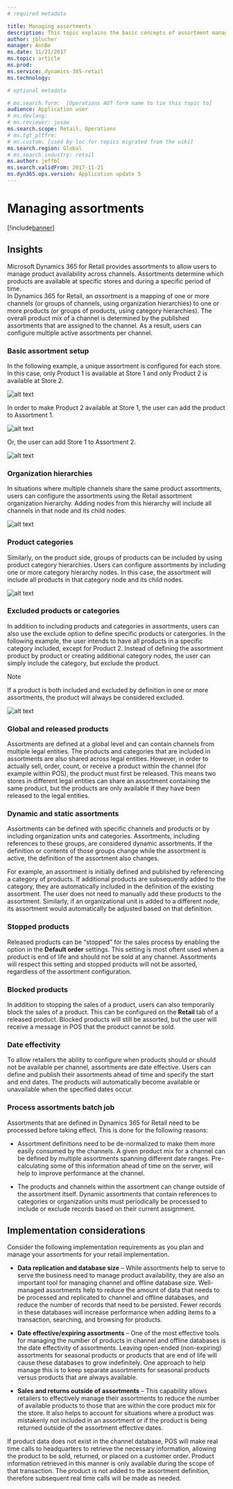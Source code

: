 ```yaml
---
# required metadata

title: Managing assortments
description: This topic explains the basic concepts of assortment management in Dynamics 365 for Retail and provides implementation considerations for your project.
author: jblucher
manager: AnnBe
ms.date: 11/21/2017
ms.topic: article
ms.prod: 
ms.service: dynamics-365-retail
ms.technology: 

# optional metadata

# ms.search.form:  [Operations AOT form name to tie this topic to]
audience: Application user
# ms.devlang: 
# ms.reviewer: josaw
ms.search.scope: Retail, Operations 
# ms.tgt_pltfrm: 
# ms.custom: [used by loc for topics migrated from the wiki]
ms.search.region: Global
# ms.search.industry: retail
ms.author: jeffbl
ms.search.validFrom: 2017-11-21  
ms.dyn365.ops.version: Application update 5 
---
```


# Managing assortments
[!include[banner](../includes/banner.md)]

## Insights
Microsoft Dynamics 365 for Retail provides assortments to allow users to manage product availability across channels. Assortments determine which products are available at specific stores and during a specific period of time.   
In Dynamics 365 for Retail, an *assortment* is a mapping of one or more channels (or groups of channels, using organization hierarchies) to one or more products (or groups of products, using category hierarchies).
The overall product mix of a channel is determined by the published assortments that are assigned to the channel. As a result, users can configure multiple active assortments per channel.

### Basic assortment setup
In the following example, a unique assortment is configured for each store. In this case, only Product 1 is available at Store 1 and only Product 2 is available at Store 2.

![alt text](https://github.com/MicrosoftDocs/Dynamics-365-Operations/blob/jblucher-manage-assortments/articles/retail/media/Managing-assortments-figure1.png?raw=true "Figure 1")

In order to make Product 2 available at Store 1, the user can add the product to Assortment 1. 

![alt text](https://github.com/MicrosoftDocs/Dynamics-365-Operations/blob/jblucher-manage-assortments/articles/retail/media/Managing-assortments-figure2.png?raw=true "Figure 2")

Or, the user can add Store 1 to Assortment 2.

![alt text](https://github.com/MicrosoftDocs/Dynamics-365-Operations/blob/jblucher-manage-assortments/articles/retail/media/Managing-assortments-figure3.png?raw=true "Figure 3")

### Organization hierarchies
In situations where multiple channels share the same product assortments, users can configure the assortments using the Retail assortment organization hierarchy. Adding nodes from this hierarchy will include all channels in that node and its child nodes.

![alt text](https://github.com/MicrosoftDocs/Dynamics-365-Operations/blob/jblucher-manage-assortments/articles/retail/media/Managing-assortments-figure4.png?raw=true "Figure 4")

### Product categories
Similarly, on the product side, groups of products can be included by using product category hierarchies. Users can configure assortments by including one or more category hierarchy nodes. In this case, the assortment will include all products in that category node and its child nodes.

![alt text](https://github.com/MicrosoftDocs/Dynamics-365-Operations/blob/jblucher-manage-assortments/articles/retail/media/Managing-assortments-figure5.png?raw=true "Figure 5")

### Excluded products or categories
In addition to including products and categories in assortments, users can also use the exclude option to define specific products or catergories. In the following example, the user intends to have all products in a specific category included, except for Product 2. Instead of defining the assortment product by product or creating additional category nodes, the user can simply include the category, but exclude the product.

> [!NOTE]
> If a product is both included and excluded by definition in one or more assortments, the product will always be considered excluded.

![alt text](https://github.com/MicrosoftDocs/Dynamics-365-Operations/blob/jblucher-manage-assortments/articles/retail/media/Managing-assortments-figure6.png?raw=true "Figure 6")

### Global and released products
Assortments are defined at a global level and can contain channels from multiple legal entities. The products and categories that are included in assortments are also shared across legal entities. However, in order to actually sell, order, count, or receive a product within the channel (for example within POS), the product must first be released. This means two stores in different legal entities can share an assortment containing the same product, but the products are only available if they have been released to the legal entities.

### Dynamic and static assortments
Assortments can be defined with specific channels and products or by including organization units and categories. Assortments, including references to these groups, are considered dynamic assortments. If the definition or contents of those groups change while the assortment is active, the definition of the assortment also changes.

For example, an assortment is initially defined and published by referencing a category of products. If additional products are subsequently added to the category, they are automatically included in the definition of the existing assortment. The user does not need to manually add these products to the assortment. Similarly, if an organizational unit is added to a different node, its assortment would automatically be adjusted based on that definition.

### Stopped products 
Released products can be “stopped” for the sales process by enabling the option in the **Default order** settings. This setting is most oftent used when a product is end of life and should not be sold at any channel. Assortments will respect this setting and stopped products will not be assorted, regardless of the assortment configuration.

### Blocked products
In addition to stopping the sales of a product, users can also temporarily block the sales of a product. This can be configured on the **Retail** tab of a released product. Blocked products will still be assorted, but the user will receive a message in POS that the product cannot be sold.

### Date effectivity
To allow retailers the ability to configure when products should or should not be available per channel, assortments are date effective. Users can define and publish their assortments ahead of time and specify the start and end dates. The products will automatically become available or unavailable when the specified dates occur. 

### Process assortments batch job
Assortments that are defined in Dynamics 365 for Retail need to be processed before taking effect. This is done for the following reasons: 

   - Assortment definitions need to be de-normalized to make them more easily consumed by the channels. A given product mix for a channel can be defined by multiple assortments spanning different date ranges. Pre-calculating some of this information ahead of time on the server, will help to improve performance at the channel.

  - The products and channels within the assortment can change outside of the assortment itself. Dynamic assortments that contain references to categories or organization units must periodically be processed to include or exclude records based on their current assignment.

## Implementation considerations
Consider the following implementation requirements as you plan and manage your assortments for your retail implementation.

  - **Data replication and database size** – While assortments help to serve to serve the business need to manage product availability, they are also an important tool for managing channel and offline database size. Well-managed assortments help to reduce the amount of data that needs to be processed and replicated to channel and offline databases, and reduce the number of records that need to be persisted. Fewer records in these databases will increase performance when adding items to a transaction, searching, and browsing for products.  

  - **Date effective/expiring assortments** – One of the most effective tools for managing the number of products in channel and offline databases is the date effectivity of assortments. Leaving open-ended (non-expiring) assortments for seasonal products or products that are end of life will cause these databases to grow indefinitely. One approach to help manage this is to keep separate assortments for seasonal products versus products that are always available.  

  - **Sales and returns outside of assortments** – This capability allows retailers to effectively manage their assortments to reduce the number of available products to those that are within the core product mix for the store. It also helps to account for situations where a product was mistakenly not included in an assortment or if the product is being returned outside of the assortment effective dates.

If product data does not exist in the channel database, POS will make real time calls to headquarters to retrieve the necessary information, allowing the product to be sold, returned, or placed on a customer order. Product information retrieved in this manner is only available during the scope of that transaction. The product is not added to the assortment definition, therefore subsequent real time calls will be made as needed.
